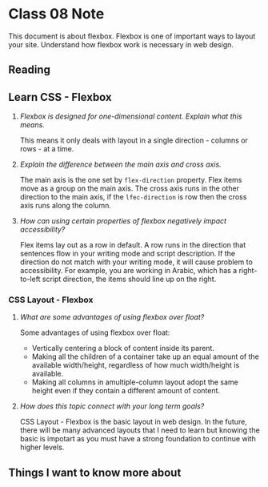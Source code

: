 # Class 08 Note

This document is about flexbox. Flexbox is one of important ways to layout your site. Understand how flexbox work is necessary in web design. 

## Reading

## Learn CSS - Flexbox

1. *Flexbox is designed for one-dimensional content. Explain what this means.*

    This means it only deals with layout in a single direction - columns or rows - at a time. 

2. *Explain the difference between the main axis and cross axis.*

     The main axis is the one set by `flex-direction` property. Flex items move as a group on the main axis. The cross axis runs in the other direction to the main axis, if the `lfec-direction` is row then the cross axis runs along the column.

3. *How can using certain properties of flexbox negatively impact accessibility?*

    Flex items lay out as a row in default. A row runs in the direction that sentences flow in your writing mode and script description. If the direction do not match with your writing mode, it will cause problem to accessibility. For example, you are working in Arabic, which has a right-to-left script direction, the items should line up on the right. 

### CSS Layout - Flexbox

1. *What are some advantages of using flexbox over float?*

    Some advantages of using flexbox over float:
    
    - Vertically centering a block of content inside its parent.
    - Making all the children of a container take up an equal amount of the available width/height, regardless of how much width/height is available. 
    - Making all columns in amultiple-column layout adopt the same height even if they contain a different amount of content.

2. *How does this topic connect with your long term goals?*

    CSS Layout - Flexbox is the basic layout in web design. In the future, there will be many advanced layouts that I need to learn but knowing the basic is impotart as you must have a strong foundation to continue with higher levels. 

## Things I want to know more about




    